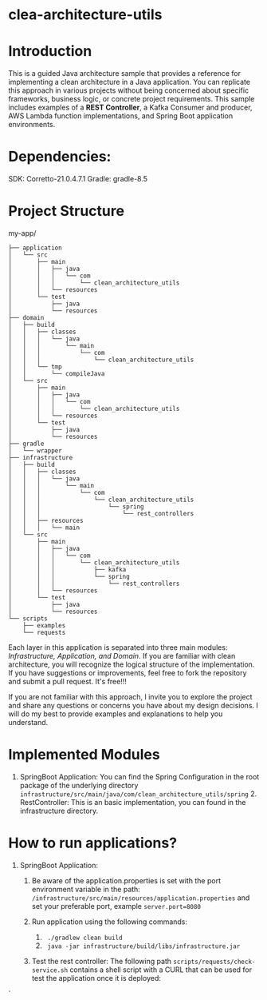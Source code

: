 # clea-architecture-utils

# **Introduction**
This is a guided Java architecture sample that provides a reference for implementing a clean architecture in a Java application. You can replicate this approach in various projects without being concerned about specific frameworks, business logic, or concrete project requirements. This sample includes examples of a **REST Controller**, a Kafka Consumer and producer, AWS Lambda function implementations, and Spring Boot application environments.

# Dependencies:
SDK: Corretto-21.0.4.7.1
Gradle: gradle-8.5
# **Project Structure**
my-app/
```
├── application
│   └── src
│       ├── main
│       │   ├── java
│       │   │   └── com
│       │   │       └── clean_architecture_utils
│       │   └── resources
│       └── test
│           ├── java
│           └── resources
├── domain
│   ├── build
│   │   ├── classes
│   │   │   └── java
│   │   │       └── main
│   │   │           └── com
│   │   │               └── clean_architecture_utils
│   │   └── tmp
│   │       └── compileJava
│   └── src
│       ├── main
│       │   ├── java
│       │   │   └── com
│       │   │       └── clean_architecture_utils
│       │   └── resources
│       └── test
│           ├── java
│           └── resources
├── gradle
│   └── wrapper
├── infrastructure
│   ├── build
│   │   ├── classes
│   │   │   └── java
│   │   │       └── main
│   │   │           └── com
│   │   │               └── clean_architecture_utils
│   │   │                   └── spring
│   │   │                       └── rest_controllers
│   │   ├── resources
│   │   │   └── main
│   └── src
│       ├── main
│       │   ├── java
│       │   │   └── com
│       │   │       └── clean_architecture_utils
│       │   │           ├── kafka
│       │   │           └── spring
│       │   │               └── rest_controllers
│       │   └── resources
│       └── test
│           ├── java
│           └── resources
└── scripts
    ├── examples
    └── requests
```
Each layer in this application is separated into three main modules: _Infrastructure, Application, and Domain_. If you are familiar with clean architecture, you will recognize the logical structure of the implementation. If you have suggestions or improvements, feel free to fork the repository and submit a pull request. It's free!!!

If you are not familiar with this approach, I invite you to explore the project and share any questions or concerns you have about my design decisions. I will do my best to provide examples and explanations to help you understand.
# **Implemented Modules**
1. SpringBoot Application: You can find the Spring Configuration in the root package of the underlying directory `infrastructure/src/main/java/com/clean_architecture_utils/spring`
    2. RestController: This is an basic implementation, you can found in the infrastructure directory.

# **How to run applications?**
1. SpringBoot Application:
    1. Be aware of the application.properties is set with the port environment variable in the path: `/infrastructure/src/main/resources/application.properties` and set your preferable port, example `server.port=8080`
    2. Run application using the following commands:
        1. ` ./gradlew clean build`
        2. ` java -jar infrastructure/build/libs/infrastructure.jar`

    3. Test the rest controller: The following path `scripts/requests/check-service.sh` contains a shell script with a CURL that can be used for test the application once it is deployed:


`